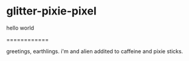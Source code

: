 # glitter-pixie-pixel
 
 hello world
 
 ============
 
 greetings, earthlings. i'm and alien addited to caffeine and pixie sticks.

